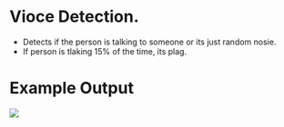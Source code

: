 # Vioce Detection.
* Detects if the person is talking to someone or its just random nosie.
* If person is tlaking 15% of the time, its plag.

# Example Output
![](https://github.com/AnasYasin/Online-Tests-Plagiarism-Detection-Multimodal-System/blob/master/Audio%20Detection/Example%20Output/ssa.png)
